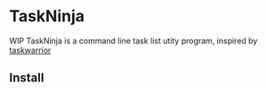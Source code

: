 # TaskNinja

WIP TaskNinja is a command line task list utity program, inspired by [taskwarrior](https://github.com/GothenburgBitFactory/taskwarrior)

## Install
